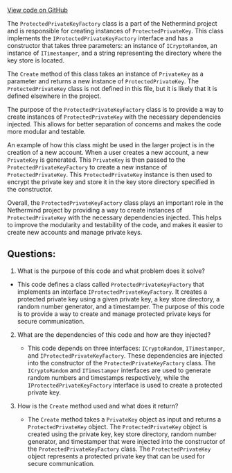 [View code on GitHub](https://github.com/nethermindeth/nethermind/Nethermind.Crypto/ProtectedPrivateKeyFactory.cs)

The `ProtectedPrivateKeyFactory` class is a part of the Nethermind project and is responsible for creating instances of `ProtectedPrivateKey`. This class implements the `IProtectedPrivateKeyFactory` interface and has a constructor that takes three parameters: an instance of `ICryptoRandom`, an instance of `ITimestamper`, and a string representing the directory where the key store is located.

The `Create` method of this class takes an instance of `PrivateKey` as a parameter and returns a new instance of `ProtectedPrivateKey`. The `ProtectedPrivateKey` class is not defined in this file, but it is likely that it is defined elsewhere in the project.

The purpose of the `ProtectedPrivateKeyFactory` class is to provide a way to create instances of `ProtectedPrivateKey` with the necessary dependencies injected. This allows for better separation of concerns and makes the code more modular and testable.

An example of how this class might be used in the larger project is in the creation of a new account. When a user creates a new account, a new `PrivateKey` is generated. This `PrivateKey` is then passed to the `ProtectedPrivateKeyFactory` to create a new instance of `ProtectedPrivateKey`. This `ProtectedPrivateKey` instance is then used to encrypt the private key and store it in the key store directory specified in the constructor.

Overall, the `ProtectedPrivateKeyFactory` class plays an important role in the Nethermind project by providing a way to create instances of `ProtectedPrivateKey` with the necessary dependencies injected. This helps to improve the modularity and testability of the code, and makes it easier to create new accounts and manage private keys.
## Questions: 
 1. What is the purpose of this code and what problem does it solve?
   - This code defines a class called `ProtectedPrivateKeyFactory` that implements an interface `IProtectedPrivateKeyFactory`. It creates a protected private key using a given private key, a key store directory, a random number generator, and a timestamper. The purpose of this code is to provide a way to create and manage protected private keys for secure communication.

2. What are the dependencies of this code and how are they injected?
   - This code depends on three interfaces: `ICryptoRandom`, `ITimestamper`, and `IProtectedPrivateKeyFactory`. These dependencies are injected into the constructor of the `ProtectedPrivateKeyFactory` class. The `ICryptoRandom` and `ITimestamper` interfaces are used to generate random numbers and timestamps respectively, while the `IProtectedPrivateKeyFactory` interface is used to create a protected private key.

3. How is the `Create` method used and what does it return?
   - The `Create` method takes a `PrivateKey` object as input and returns a `ProtectedPrivateKey` object. The `ProtectedPrivateKey` object is created using the private key, key store directory, random number generator, and timestamper that were injected into the constructor of the `ProtectedPrivateKeyFactory` class. The `ProtectedPrivateKey` object represents a protected private key that can be used for secure communication.